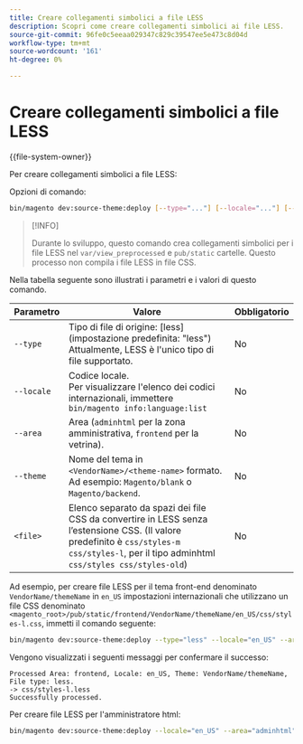 ```yaml
---
title: Creare collegamenti simbolici a file LESS
description: Scopri come creare collegamenti simbolici ai file LESS.
source-git-commit: 96fe0c5eeaa029347c829c39547ee5e473c8d04d
workflow-type: tm+mt
source-wordcount: '161'
ht-degree: 0%

---
```



# Creare collegamenti simbolici a file LESS

{{file-system-owner}}

Per creare collegamenti simbolici a file LESS:

Opzioni di comando:

```bash
bin/magento dev:source-theme:deploy [--type="..."] [--locale="..."] [--area="..."] [--theme="..."] [file1] ... [fileN]
```

>[!INFO]
>
>Durante lo sviluppo, questo comando crea collegamenti simbolici per i file LESS nel `var/view_preprocessed` e `pub/static` cartelle. Questo processo non compila i file LESS in file CSS.

Nella tabella seguente sono illustrati i parametri e i valori di questo comando.

| Parametro | Valore | Obbligatorio |
| --------- | ----- | --------- |
| `--type` | Tipo di file di origine: [less] (impostazione predefinita: &quot;less&quot;)<br>Attualmente, LESS è l&#39;unico tipo di file supportato. | No |
| `--locale` | Codice locale.<br>Per visualizzare l&#39;elenco dei codici internazionali, immettere `bin/magento info:language:list` | No |
| `--area` | Area (`adminhtml` per la zona amministrativa, `frontend` per la vetrina). | No |
| `--theme` | Nome del tema in `<VendorName>/<theme-name>` formato. Ad esempio: `Magento/blank` o `Magento/backend`. | No |
| `<file>` | Elenco separato da spazi dei file CSS da convertire in LESS senza l’estensione CSS. (Il valore predefinito è `css/styles-m css/styles-l`, per il tipo adminhtml `css/styles css/styles-old`) | No |

Ad esempio, per creare file LESS per il tema front-end denominato `VendorName/themeName` in `en_US` impostazioni internazionali che utilizzano un file CSS denominato `<magento_root>/pub/static/frontend/VendorName/themeName/en_US/css/styles-l.css`, immetti il comando seguente:

```bash
bin/magento dev:source-theme:deploy --type="less" --locale="en_US" --area="frontend" --theme="VendorName/themeName" css/styles-l
```

Vengono visualizzati i seguenti messaggi per confermare il successo:

```terminal
Processed Area: frontend, Locale: en_US, Theme: VendorName/themeName, File type: less.
-> css/styles-l.less
Successfully processed.
```

Per creare file LESS per l&#39;amministratore html:

```bash
bin/magento dev:source-theme:deploy --locale="en_US" --area="adminhtml" --theme="Magento/backend" css/styles css/styles-old
```
